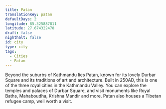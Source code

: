 ```yaml
---
title: Patan
translationKey: patan
defaultDays: 2
longitude: 85.325887811
latitude: 27.674322478
draft: false
nighthalt: false
id: city
type: city
tags:
  - Cities
  - Patan
---
```

Beyond the suburbs of Kathmandu lies Patan, known for its lovely Durbar Square and its traditions of art and architecture. Built in 250AD, this is one of the three royal cities in the Kathmandu Valley. You can explore the temples and palaces of Durbar Square, and visit monuments like Royal Baths, Mahaboudha, Krishna Mandir and more. Patan also houses a Tibetan refugee camp, well worth a visit.
